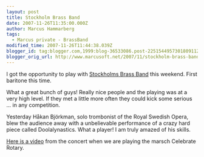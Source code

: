 ```yaml
---
layout: post
title: Stockholm Brass Band
date: 2007-11-26T11:35:00.000Z
author: Marcus Hammarberg
tags:
  - Marcus private - BrassBand
modified_time: 2007-11-26T11:44:38.039Z
blogger_id: tag:blogger.com,1999:blog-36533086.post-2251544957301809112
blogger_orig_url: http://www.marcusoft.net/2007/11/stockholm-brass-band.html
---
```



I got the
opportunity to play with [Stockholms
Brass Band](http://www.stockholmbrass.se/) this weekend. First baritone
this time.

What a great bunch of guys! Really nice people and the playing was at a
very high level. If they met a little more often they could kick some
serious ... in any competition.

Yesterday Håkan Björkman, solo trombonist of the Royal
Swedish Opera, blew the audience away with a <span
id="SPELLING_ERROR_6"
class="blsp-spelling-corrected">unbelievable performance of a
<span id="SPELLING_ERROR_7" class="blsp-spelling-corrected">crazy
hard piece called Doolalynastics. What a player! I am
truly amazed of his skills.

[Here is a video](http://www.stockholmbrass.se/Videoklipp.htm) from the
concert when we are playing the marsch Celebrate Rotary.
